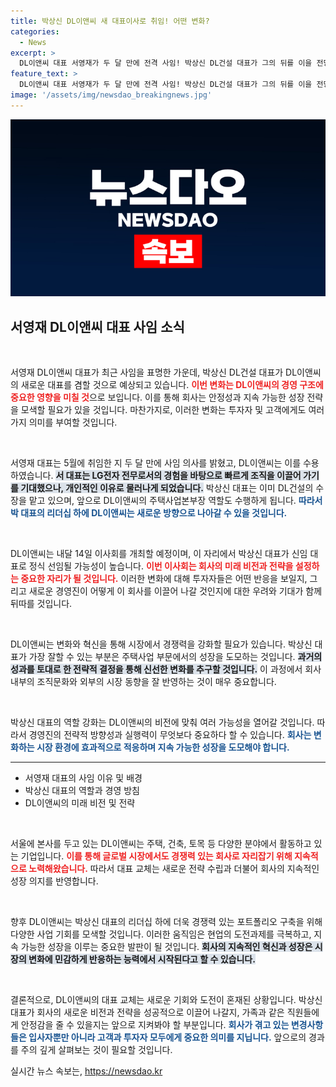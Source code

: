 ```yaml
---
title: 박상신 DL이앤씨 새 대표이사로 취임! 어떤 변화?
categories:
  - News
excerpt: >
  DL이앤씨 대표 서영재가 두 달 만에 전격 사임! 박상신 DL건설 대표가 그의 뒤를 이을 전망. 이사회가 곧 열릴 예정, 새로운 변화가 예고된다. 클릭해 자세한 내용을 확인하세요!
feature_text: >
  DL이앤씨 대표 서영재가 두 달 만에 전격 사임! 박상신 DL건설 대표가 그의 뒤를 이을 전망. 이사회가 곧 열릴 예정, 새로운 변화가 예고된다. 클릭해 자세한 내용을 확인하세요!
image: '/assets/img/newsdao_breakingnews.jpg'
---
```


<p><img src="/assets/img/newsdao_breakingnews.jpg" alt="cryptoinkorea 속보" /></p>

<h2 data-ke-size="size26">서영재 DL이앤씨 대표 사임 소식</h2>

<p data-ke-size="size16">&nbsp;</p>

<p>서영재 DL이앤씨 대표가 최근 사임을 표명한 가운데, 박상신 DL건설 대표가 DL이앤씨의 새로운 대표를 겸할 것으로 예상되고 있습니다. <b><span style="color: #ee2323;">이번 변화는 DL이앤씨의 경영 구조에 중요한 영향을 미칠 것</span></b>으로 보입니다. 이를 통해 회사는 안정성과 지속 가능한 성장 전략을 모색할 필요가 있을 것입니다. 마찬가지로, 이러한 변화는 투자자 및 고객에게도 여러 가지 의미를 부여할 것입니다. </p>

<p data-ke-size="size16">&nbsp;</p>

<p>서영재 대표는 5월에 취임한 지 두 달 만에 사임 의사를 밝혔고, DL이앤씨는 이를 수용하였습니다. <b><span style="background-color: #21538527;">서 대표는 LG전자 전무로서의 경험을 바탕으로 빠르게 조직을 이끌어 가기를 기대했으나, 개인적인 이유로 물러나게 되었습니다.</span></b> 박상신 대표는 이미 DL건설의 수장을 맡고 있으며, 앞으로 DL이앤씨의 주택사업본부장 역할도 수행하게 됩니다. <b><span style="color: #1a5490;">따라서 박 대표의 리더십 하에 DL이앤씨는 새로운 방향으로 나아갈 수 있을 것입니다.</span></b></p>

<p data-ke-size="size16">&nbsp;</p>

<p>DL이앤씨는 내달 14일 이사회를 개최할 예정이며, 이 자리에서 박상신 대표가 신임 대표로 정식 선임될 가능성이 높습니다. <b><span style="color: #ee2323;">이번 이사회는 회사의 미래 비전과 전략을 설정하는 중요한 자리가 될 것입니다.</span></b> 이러한 변화에 대해 투자자들은 어떤 반응을 보일지, 그리고 새로운 경영진이 어떻게 이 회사를 이끌어 나갈 것인지에 대한 우려와 기대가 함께 뒤따를 것입니다.</p>

<p data-ke-size="size16">&nbsp;</p>

<p>DL이앤씨는 변화와 혁신을 통해 시장에서 경쟁력을 강화할 필요가 있습니다. 박상신 대표가 가장 잘할 수 있는 부분은 주택사업 부문에서의 성장을 도모하는 것입니다. <b><span style="background-color: #21538527;">과거의 성과를 토대로 한 전략적 결정을 통해 신선한 변화를 추구할 것입니다.</span></b> 이 과정에서 회사 내부의 조직문화와 외부의 시장 동향을 잘 반영하는 것이 매우 중요합니다.</p>

<p data-ke-size="size16">&nbsp;</p>

<p>박상신 대표의 역할 강화는 DL이앤씨의 비전에 맞춰 여러 가능성을 열어갈 것입니다. 따라서 경영진의 전략적 방향성과 실행력이 무엇보다 중요하다 할 수 있습니다. <b><span style="color: #1a5490;">회사는 변화하는 시장 환경에 효과적으로 적응하며 지속 가능한 성장을 도모해야 합니다.</span></b></p>

<hr>

<ul>
  <li>서영재 대표의 사임 이유 및 배경</li>
  <li>박상신 대표의 역할과 경영 방침</li>
  <li>DL이앤씨의 미래 비전 및 전략</li>
</ul>

<p data-ke-size="size16">&nbsp;</p>

<p>서울에 본사를 두고 있는 DL이앤씨는 주택, 건축, 토목 등 다양한 분야에서 활동하고 있는 기업입니다. <b><span style="color: #ee2323;">이를 통해 글로벌 시장에서도 경쟁력 있는 회사로 자리잡기 위해 지속적으로 노력해왔습니다.</span></b> 따라서 대표 교체는 새로운 전략 수립과 더불어 회사의 지속적인 성장 의지를 반영합니다.</p>

<p data-ke-size="size16">&nbsp;</p>

<p>향후 DL이앤씨는 박상신 대표의 리더십 하에 더욱 경쟁력 있는 포트폴리오 구축을 위해 다양한 사업 기회를 모색할 것입니다. 이러한 움직임은 현업의 도전과제를 극복하고, 지속 가능한 성장을 이루는 중요한 발판이 될 것입니다. <b><span style="background-color: #21538527;">회사의 지속적인 혁신과 성장은 시장의 변화에 민감하게 반응하는 능력에서 시작된다고 할 수 있습니다.</span></b></p>

<p data-ke-size="size16">&nbsp;</p>

<p>결론적으로, DL이앤씨의 대표 교체는 새로운 기회와 도전이 혼재된 상황입니다. 박상신 대표가 회사의 새로운 비전과 전략을 성공적으로 이끌어 나갈지, 가족과 같은 직원들에게 안정감을 줄 수 있을지는 앞으로 지켜봐야 할 부분입니다. <b><span style="color: #1a5490;">회사가 겪고 있는 변경사항들은 입사자뿐만 아니라 고객과 투자자 모두에게 중요한 의미를 지닙니다.</span></b> 앞으로의 경과를 주의 깊게 살펴보는 것이 필요할 것입니다.</p>
실시간 뉴스 속보는, <a href="https://newsdao.kr" rel="dofollow">https://newsdao.kr</a>


